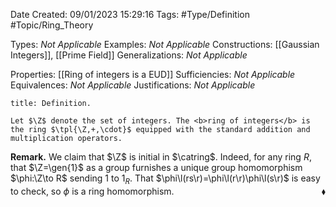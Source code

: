 <div class="topSpace"></div>

Date Created: 09/01/2023 15:29:16
Tags: #Type/Definition #Topic/Ring_Theory

Types: <i>Not Applicable</i>
Examples: <i>Not Applicable</i>
Constructions: [[Gaussian Integers]], [[Prime Field]]
Generalizations: <i>Not Applicable</i>

Properties: [[Ring of integers is a EUD]]
Sufficiencies: <i>Not Applicable</i>
Equivalences: <i>Not Applicable</i>
Justifications: <i>Not Applicable</i>

``` ad-Definition
title: Definition.

Let $\Z$ denote the set of integers. The <b>ring of integers</b> is the ring $\tpl{\Z,+,\cdot}$ equipped with the standard addition and multiplication operators.

```

<b>Remark.</b> We claim that $\Z$ is initial in $\catring$. Indeed, for any ring $R$, that $\Z=\gen{1}$ as a group furnishes a unique group homomorphism $\phi:\Z\to R$ sending $1$ to $1_R$. That $\phi\l(rs\r)=\phi\l(r\r)\phi\l(s\r)$ is easy to check, so $\phi$ is a ring homomorphism.<span style="float:right;">$\blacklozenge$</span>
